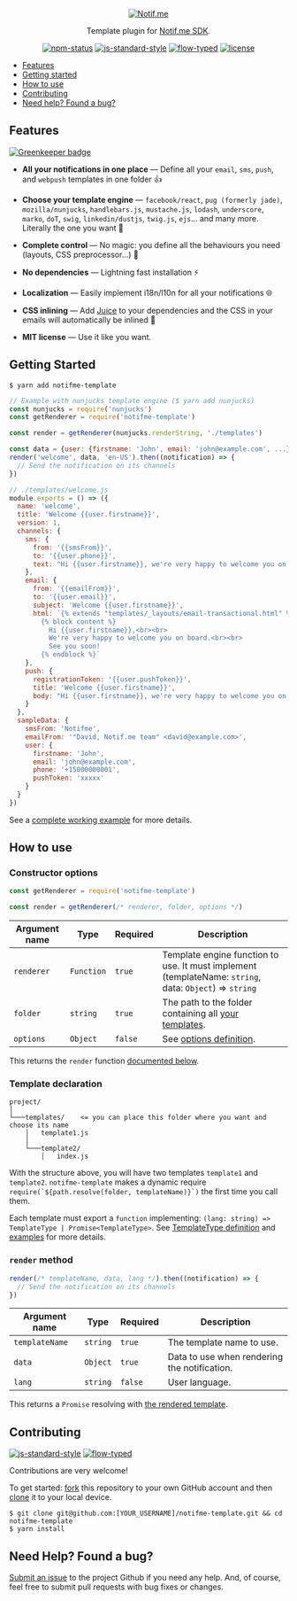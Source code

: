 <p align="center">
  <a href="https://www.notif.me">
    <img alt="Notif.me" src="https://notifme.github.io/notifme-sdk/img/logo.png" />
  </a>
</p>

<p align="center">
  Template plugin for <a href="https://github.com/notifme/notifme-sdk">Notif.me SDK</a>.
</p>

<p align="center">
  <a href="https://www.npmjs.com/package/notifme-template"><img alt="npm-status" src="https://img.shields.io/npm/v/notifme-template.svg?style=flat" /></a>
  <a href="https://github.com/standard/standard"><img alt="js-standard-style" src="https://img.shields.io/badge/codestyle-standard-brightgreen.svg?style=flat" /></a>
  <a href="https://flow.org/"><img alt="flow-typed" src="https://img.shields.io/badge/typing-Flow_Type-brightgreen.svg?style=flat" /></a>
  <a href="https://github.com/notifme/notifme-template/blob/master/LICENSE"><img alt="license" src="https://img.shields.io/badge/license-MIT_License-blue.svg?style=flat" /></a>
</p>

- [Features](#features)
- [Getting started](#getting-started)
- [How to use](#how-to-use)
- [Contributing](#contributing)
- [Need help? Found a bug?](#need-help-found-a-bug)

## Features

[![Greenkeeper badge](https://badges.greenkeeper.io/notifme/notifme-template.svg)](https://greenkeeper.io/)

* **All your notifications in one place** — Define all your `email`, `sms`, `push`, and `webpush` templates in one folder :thumbsup:

* **Choose your template engine** — `facebook/react`, `pug (formerly jade)`, `mozilla/nunjucks`, `handlebars.js`, `mustache.js`, `lodash`, `underscore`, `marko`, `doT`, `swig`, `linkedin/dustjs`, `twig.js`, `ejs`... and many more. Literally the one you want :dancer:

* **Complete control** — No magic: you define all the behaviours you need (layouts, CSS preprocessor...) :rocket:

* **No dependencies** — Lightning fast installation :zap:

* **Localization** — Easily implement i18n/l10n for all your notifications :globe_with_meridians:

* **CSS inlining** — Add [Juice](https://github.com/Automattic/juice) to your dependencies and the CSS in your emails will automatically be inlined :ribbon:

* **MIT license** — Use it like you want.

## Getting Started

```shell
$ yarn add notifme-template
```

```javascript
// Example with nunjucks template engine ($ yarn add nunjucks)
const nunjucks = require('nunjucks')
const getRenderer = require('notifme-template')

const render = getRenderer(nunjucks.renderString, './templates')

const data = {user: {firstname: 'John', email: 'john@example.com', ...}}
render('welcome', data, 'en-US').then((notification) => {
  // Send the notification on its channels
})
```

```javascript
// ./templates/welcome.js
module.exports = () => ({
  name: 'welcome',
  title: 'Welcome {{user.firstname}}',
  version: 1,
  channels: {
    sms: {
      from: '{{smsFrom}}',
      to: '{{user.phone}}',
      text: "Hi {{user.firstname}}, we're very happy to welcome you on board!"
    },
    email: {
      from: '{{emailFrom}}',
      to: '{{user.email}}',
      subject: 'Welcome {{user.firstname}}',
      html: `{% extends "templates/_layouts/email-transactional.html" %}
        {% block content %}
          Hi {{user.firstname}},<br><br>
          We're very happy to welcome you on board.<br><br>
          See you soon!
        {% endblock %}`
    },
    push: {
      registrationToken: '{{user.pushToken}}',
      title: 'Welcome {{user.firstname}}',
      body: "Hi {{user.firstname}}, we're very happy to welcome you on board"
    }
  },
  sampleData: {
    smsFrom: 'Notifme',
    emailFrom: '"David, Notif.me team" <david@example.com>',
    user: {
      firstname: 'John',
      email: 'john@example.com',
      phone: '+15000000001',
      pushToken: 'xxxxx'
    }
  }
})
```

See a [complete working example](https://github.com/notifme/notifme-template/tree/master/example) for more details.

## How to use

### Constructor options

```javascript
const getRenderer = require('notifme-template')

const render = getRenderer(/* renderer, folder, options */)
```

| Argument name | Type | Required | Description |
| --- | --- | --- | --- |
| `renderer` | `Function` | `true` | Template engine function to use. It must implement (templateName: `string`, data: `Object`) => `string` | `Promise<string>`. |
| `folder` | `string` | `true` | The path to the folder containing all [your templates](#template-declaration). |
| `options` | `Object` | `false` | See [options definition](https://github.com/notifme/notifme-template/blob/master/types.js#L6-L22). |

This returns the `render` function [documented below](#render-method).

### Template declaration

```
project/
│
└───templates/    <= you can place this folder where you want and choose its name
    │   template1.js
    │
    └───template2/
        │   index.js
```

With the structure above, you will have two templates `template1` and `template2`. `notifme-template` makes a dynamic require ``` require(`${path.resolve(folder, templateName)}`) ``` the first time you call them.

Each template must export a `function` implementing: `(lang: string) => TemplateType | Promise<TemplateType>`. See  [TemplateType definition](https://github.com/notifme/notifme-template/blob/master/types.js#L24-L119) and [examples](https://github.com/notifme/notifme-template/tree/master/example) for more details.

### `render` method

```javascript
render(/* templateName, data, lang */).then((notification) => {
  // Send the notification on its channels
})
```

| Argument name | Type | Required | Description |
| --- | --- | --- | --- |
| `templateName` | `string` | `true` | The template name to use. |
| `data` | `Object` | `true` | Data to use when rendering the notification. |
| `lang` | `string` | `false` | User language. |

This returns a `Promise` resolving with [the rendered template](https://github.com/notifme/notifme-template/blob/master/types.js#L24-L119).

## Contributing

[![js-standard-style](https://img.shields.io/badge/codestyle-standard-brightgreen.svg?style=flat)](https://github.com/standard/standard)
[![flow-typed](https://img.shields.io/badge/typing-Flow_Type-brightgreen.svg?style=flat)](https://flow.org/)

Contributions are very welcome!

To get started: [fork](https://help.github.com/articles/fork-a-repo/) this repository to your own GitHub account and then [clone](https://help.github.com/articles/cloning-a-repository/) it to your local device.

```shell
$ git clone git@github.com:[YOUR_USERNAME]/notifme-template.git && cd notifme-template
$ yarn install
```

## Need Help? Found a bug?

[Submit an issue](https://github.com/notifme/notifme-template/issues) to the project Github if you need any help.
And, of course, feel free to submit pull requests with bug fixes or changes.
